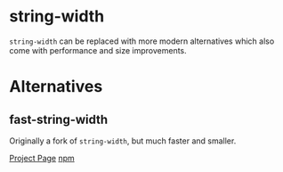 # string-width

`string-width` can be replaced with more modern alternatives which also come with performance and size improvements.

# Alternatives

## fast-string-width

Originally a fork of `string-width`, but much faster and smaller.

[Project Page](https://github.com/fabiospampinato/fast-string-width)
[npm](https://www.npmjs.com/package/fast-string-width)
